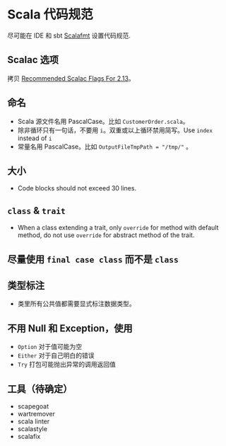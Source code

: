 # Scala 代码规范

尽可能在 IDE 和 sbt [Scalafmt](https://scalameta.org/scalafmt/) 设置代码规范.

## Scalac 选项

拷贝 [Recommended Scalac Flags For 2.13](https://nathankleyn.com/2019/05/13/recommended-scalac-flags-for-2-13/)。

## 命名

- Scala 源文件名用 PascalCase。比如 `CustomerOrder.scala`。
- 除非循环只有一句话，不要用 `i`。双重或以上循环禁用简写。Use `index` instead of `i`
- 常量名用 PascalCase。比如 `OutputFileTmpPath = "/tmp/"` 。

## 大小

- Code blocks should not exceed 30 lines.

## `class` & `trait`

- When a class extending a trait,
  only `override` for method with default method,
  do not use `override` for abstract method of the trait.

## 尽量使用 `final case class` 而不是 `class`

## 类型标注

- 类里所有公共值都需要显式标注数据类型。

## 不用 Null 和 Exception，使用

- `Option` 对于值可能为空
- `Either` 对于自己明白的错误
- `Try` 打包可能抛出异常的调用返回值

## 工具（待确定）

- scapegoat
- wartremover
- scala linter
- scalastyle
- scalafix
